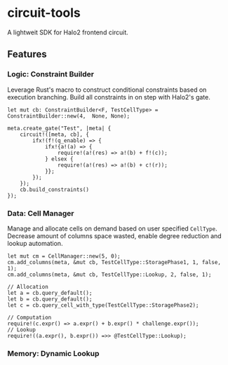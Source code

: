 # circuit-tools
A lightweit SDK for Halo2 frontend circuit.
## Features
### Logic: Constraint Builder
Leverage Rust's macro to construct conditional constraints based on execution branching. Build all constraints in on step with Halo2's gate.
```
let mut cb: ConstraintBuilder<F, TestCellType> =  ConstraintBuilder::new(4,  None, None);

meta.create_gate("Test", |meta| {
    circuit!([meta, cb], {
        ifx!(f!(q_enable) => {
            ifx!{a!(a) => {
                require!(a!(res) => a!(b) + f!(c)); 
            } elsex {
                require!(a!(res) => a!(b) + c!(r));  
            }};
        });
    });
    cb.build_constraints()
});
```
### Data: Cell Manager
Manage and allocate cells on demand based on user specified `CellType`. Decrease amount of columns space wasted, enable degree reduction and lookup automation.
```
let mut cm = CellManager::new(5, 0);
cm.add_columns(meta, &mut cb, TestCellType::StoragePhase1, 1, false, 1);
cm.add_columns(meta, &mut cb, TestCellType::Lookup, 2, false, 1);

// Allocation
let a = cb.query_default();
let b = cb.query_default();
let c = cb.query_cell_with_type(TestCellType::StoragePhase2);

// Computation
require!(c.expr() => a.expr() + b.expr() * challenge.expr());
// Lookup
require!((a.expr(), b.expr()) =>> @TestCellType::Lookup);

```

### Memory: Dynamic Lookup
